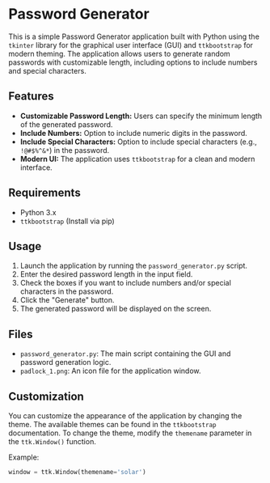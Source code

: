 # Password Generator

This is a simple Password Generator application built with Python using the `tkinter` library for the graphical user interface (GUI) and `ttkbootstrap` for modern theming. The application allows users to generate random passwords with customizable length, including options to include numbers and special characters.

## Features

- **Customizable Password Length:** Users can specify the minimum length of the generated password.
- **Include Numbers:** Option to include numeric digits in the password.
- **Include Special Characters:** Option to include special characters (e.g., `!@#$%^&*`) in the password.
- **Modern UI:** The application uses `ttkbootstrap` for a clean and modern interface.

## Requirements

- Python 3.x
- `ttkbootstrap` (Install via pip)

## Usage

1. Launch the application by running the `password_generator.py` script.
2. Enter the desired password length in the input field.
3. Check the boxes if you want to include numbers and/or special characters in the password.
4. Click the "Generate" button.
5. The generated password will be displayed on the screen.

## Files

- `password_generator.py`: The main script containing the GUI and password generation logic.
- `padlock_1.png`: An icon file for the application window.

## Customization

You can customize the appearance of the application by changing the theme. The available themes can be found in the `ttkbootstrap` documentation. To change the theme, modify the `themename` parameter in the `ttk.Window()` function.

Example:
```python
window = ttk.Window(themename='solar')
